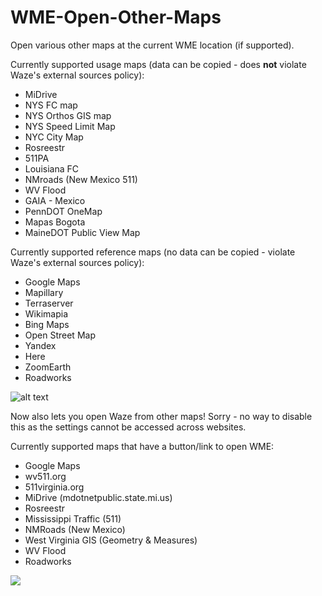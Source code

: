 # WME-Open-Other-Maps
Open various other maps at the current WME location (if supported).

Currently supported usage maps (data can be copied - does **not** violate Waze's external sources policy):
* MiDrive
* NYS FC map
* NYS Orthos GIS map
* NYS Speed Limit Map
* NYC City Map
* Rosreestr
* 511PA
* Louisiana FC
* NMroads (New Mexico 511)
* WV Flood
* GAIA - Mexico
* PennDOT OneMap
* Mapas Bogota
* MaineDOT Public View Map

Currently supported reference maps (no data can be copied - violate Waze's external sources policy):
* Google Maps
* Mapillary
* Terraserver
* Wikimapia
* Bing Maps
* Open Street Map
* Yandex
* Here
* ZoomEarth
* Roadworks

![alt text](https://imgur.com/V1QODfB.png)


Now also lets you open Waze from other maps!  Sorry - no way to disable this as the settings cannot be accessed across websites.

Currently supported maps that have a button/link to open WME:
* Google Maps
* wv511.org
* 511virginia.org
* MiDrive (mdotnetpublic.state.mi.us)
* Rosreestr
* Mississippi Traffic (511)
* NMRoads (New Mexico)
* West Virginia GIS (Geometry & Measures)
* WV Flood
* Roadworks

![](https://imgur.com/JFr1zx6.png)
